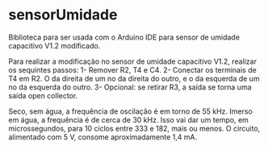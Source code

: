 # sensorUmidade
Biblioteca para ser usada com o Arduino IDE para sensor de umidade capacitivo V1.2 modificado.

Para realizar a modificação no sensor de umidade capacitivo V1.2, realizar os sequintes passos:
1- Remover R2, T4 e C4.
2- Conectar os terminais de T4 em R2. O da direita de um no da direita do outro, e o da esquerda de um no da esquerda do outro.
3- Opcional: se retirar R3, a saída se torna uma saída open collector.

Seco, sem água, a frequência de oscilação é em torno de 55 kHz. Imerso em água, a frequência é de cerca de 30 kHz. Isso vai dar um tempo, em microssegundos, para 10 ciclos entre 333 e 182, mais ou menos.
O circuito, alimentado com 5 V, consome aproximadamente 1,4 mA.
